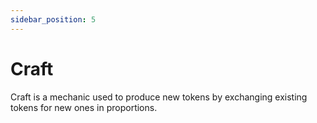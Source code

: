 ```yaml
---
sidebar_position: 5
---
```


# Craft

Craft is a mechanic used to produce new tokens by exchanging existing tokens for new ones in proportions.

